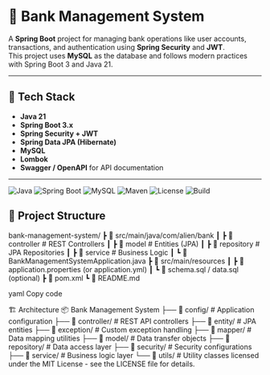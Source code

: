 # 🏦 Bank Management System

A **Spring Boot** project for managing bank operations like user accounts, transactions, and authentication using **Spring Security** and **JWT**.  
This project uses **MySQL** as the database and follows modern practices with Spring Boot 3 and Java 21.

---

## 🚀 Tech Stack
- **Java 21**
- **Spring Boot 3.x**
- **Spring Security + JWT**
- **Spring Data JPA (Hibernate)**
- **MySQL**
- **Lombok**
- **Swagger / OpenAPI** for API documentation

---
![Java](https://img.shields.io/badge/Java-21-red?logo=openjdk)
![Spring Boot](https://img.shields.io/badge/Spring%20Boot-3.2-brightgreen?logo=springboot)
![MySQL](https://img.shields.io/badge/MySQL-8.0-blue?logo=mysql)
![Maven](https://img.shields.io/badge/Maven-3.9-orange?logo=apachemaven)
![License](https://img.shields.io/badge/License-MIT-yellow)
![Build](https://img.shields.io/badge/Build-Passing-success?logo=githubactions)

## 📂 Project Structure
bank-management-system/
┣ 📂 src/main/java/com/alien/bank
┃ ┣ 📂 controller # REST Controllers
┃ ┣ 📂 model # Entities (JPA)
┃ ┣ 📂 repository # JPA Repositories
┃ ┣ 📂 service # Business Logic
┃ ┗ 📜 BankManagementSystemApplication.java
┣ 📂 src/main/resources
┃ ┣ 📜 application.properties (or application.yml)
┃ ┗ 📜 schema.sql / data.sql (optional)
┣ 📜 pom.xml
┗ 📜 README.md

yaml
Copy code


🏗️ Architecture
📦 Bank Management System
├── 📂 config/          # Application configuration
├── 📂 controller/      # REST API controllers
├── 📂 entity/          # JPA entities
├── 📂 exception/       # Custom exception handling
├── 📂 mapper/          # Data mapping utilities
├── 📂 model/           # Data transfer objects
├── 📂 repository/      # Data access layer
├── 📂 security/        # Security configurations
├── 📂 service/         # Business logic layer
└── 📂 utils/           # Utility classes
 licensed under the MIT License - see the LICENSE file for details.
